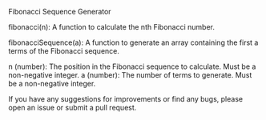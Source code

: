 Fibonacci Sequence Generator

fibonacci(n): A function to calculate the nth Fibonacci number.

fibonacciSequence(a): A function to generate an array containing the first a terms of the Fibonacci sequence.

n (number): The position in the Fibonacci sequence to calculate. Must be a non-negative integer.
a (number): The number of terms to generate. Must be a non-negative integer.


If you have any suggestions for improvements or find any bugs, please open an issue or submit a pull request.
